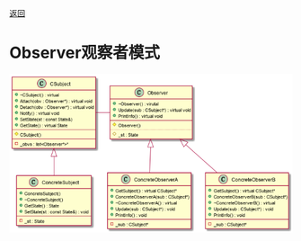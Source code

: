 [返回](../../README.md)

# Observer观察者模式

![UML](../../out/Behavior_model/Observer/Observer/Observer.png)